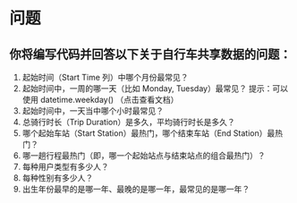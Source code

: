 # 问题
## 你将编写代码并回答以下关于自行车共享数据的问题：

1. 起始时间（Start Time 列）中哪个月份最常见？
2. 起始时间中，一周的哪一天（比如 Monday, Tuesday）最常见？ 提示：可以使用 datetime.weekday() （点击查看文档）
3. 起始时间中，一天当中哪个小时最常见？
4. 总骑行时长（Trip Duration）是多久，平均骑行时长是多久？
5. 哪个起始车站（Start Station）最热门，哪个结束车站（End Station）最热门？
6. 哪一趟行程最热门（即，哪一个起始站点与结束站点的组合最热门）？
7. 每种用户类型有多少人？
8. 每种性别有多少人？
9. 出生年份最早的是哪一年、最晚的是哪一年，最常见的是哪一年？
